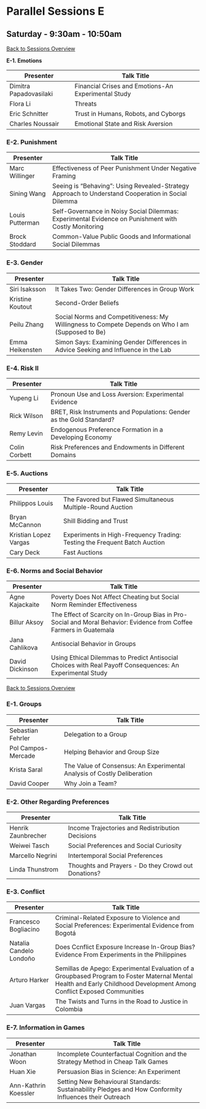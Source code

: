 # Parallel Sessions E
## Saturday - 9:30am - 10:50am
[Back to Sessions Overview](README.md)

**E-1. Emotions**

Presenter     | Talk Title
--------------|------------
Dimitra Papadovasilaki | Financial Crises and Emotions-An Experimental Study
Flora Li | Threats
Eric Schnitter |	Trust in Humans, Robots, and Cyborgs
Charles Noussair | Emotional State and Risk Aversion

### **E-2. Punishment**

Presenter     | Talk Title
--------------|------------
Marc Willinger | Effectiveness of Peer Punishment Under Negative Framing
Sining Wang | Seeing is “Behaving”: Using Revealed-Strategy Approach to Understand Cooperation in Social Dilemma
Louis Putterman | Self-Governance in Noisy Social Dilemmas: Experimental Evidence on Punishment with Costly Monitoring
Brock Stoddard | Common-Value Public Goods and Informational Social Dilemmas

### **E-3. Gender**	

Presenter     | Talk Title
--------------|------------|
Siri Isaksson |	It Takes Two: Gender Differences in Group Work
Kristine Koutout | Second-Order Beliefs
Peilu Zhang	| Social Norms and Competitiveness: My Willingness to Compete Depends on Who I am (Supposed to Be)
Emma Heikensten | Simon Says: Examining Gender Differences in Advice Seeking and Influence in the Lab

### **E-4. Risk II**

Presenter     | Talk Title
--------------|------------|
Yupeng Li |	Pronoun Use and Loss Aversion: Experimental Evidence
Rick Wilson |	BRET, Risk Instruments and Populations: Gender as the Gold Standard?
Remy Levin |	Endogenous Preference Formation in a Developing Economy
Colin Corbett |	Risk Preferences and Endowments in Different Domains

### **E-5. Auctions**

Presenter     | Talk Title
--------------|------------
Philippos Louis | The Favored but Flawed Simultaneous Multiple-Round Auction
Bryan McCannon | Shill Bidding and Trust
Kristian Lopez Vargas | Experiments in High-Frequency Trading: Testing the Frequent Batch Auction
Cary Deck | Fast Auctions

### **E-6. Norms and Social Behavior**

Presenter     | Talk Title
--------------|------------
Agne Kajackaite  | Poverty Does Not Affect Cheating but Social Norm Reminder Effectiveness
Billur Aksoy | The Effect of Scarcity on In-Group Bias in Pro-Social and Moral Behavior: Evidence from Coffee Farmers in Guatemala
Jana Cahlikova	| Antisocial Behavior in Groups
David Dickinson | Using Ethical Dilemmas to Predict Antisocial Choices with Real Payoff Consequences: An Experimental Study


[Back to Sessions Overview](README.md)


### **E-1. Groups**	

Presenter     | Talk Title
--------------|------------
Sebastian Fehrler | Delegation to a Group
Pol Campos-Mercade |	Helping Behavior and Group Size
Krista Saral |	The Value of Consensus: An Experimental Analysis of Costly Deliberation
David Cooper |	Why Join a Team?

### **E-2. Other Regarding Preferences**	

Presenter     | Talk Title
--------------|------------|
Henrik Zaunbrecher |	Income Trajectories and Redistribution Decisions
Weiwei Tasch	| Social Preferences and Social Curiosity
Marcello Negrini |	Intertemporal Social Preferences
Linda Thunstrom |	Thoughts and Prayers - Do they Crowd out Donations?
	

### **E-3. Conflict**

Presenter     | Talk Title
--------------|------------|
Francesco Bogliacino	| Criminal-Related Exposure to Violence and Social Preferences: Experimental Evidence from Bogotá
Natalia Candelo Londoño	| Does Ccnflict Exposure Increase In-Group Bias? Evidence From Experiments in the Philippines
Arturo Harker	| Semillas de Apego: Experimental Evaluation of a Groupbased Program to Foster Maternal Mental Health and Early Childhood Development Among Conflict Exposed Communities
Juan Vargas	| The Twists and Turns in the Road to Justice in Colombia









	

### **E-7. Information in Games**

Presenter     | Talk Title
--------------|------------|
Jonathan Woon	| Incomplete Counterfactual Cognition and the Strategy Method in Cheap Talk Games
Huan Xie |	Persuasion Bias in Science: An Experiment
Ann-Kathrin Koessler |	Setting New Behavioural Standards: Sustainability Pledges and How Conformity Influences their Outreach


